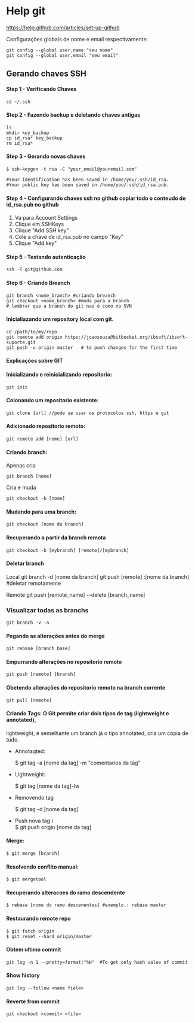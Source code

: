 # Help git

https://help.github.com/articles/set-up-github

Configurações globais de nome e email respectivamente:

	git config --global user.name "seu nome"
	git config --global user.email "seu email"


## Gerando chaves SSH

#### Step 1 - Verificando Chaves
	
	cd ~/.ssh 

#### Step 2 - Fazendo backup e deletando chaves antigas
	
	ls
  	mkdir key_backup
  	cp id_rsa* key_backup
  	rm id_rsa*
  
#### Step 3 - Gerando novas chaves
  	$ ssh-keygen -t rsa -C "your_email@youremail.com"
  
  	#Your identification has been saved in /home/you/.ssh/id_rsa.
  	#Your public key has been saved in /home/you/.ssh/id_rsa.pub.

#### Step 4 - Configurando chaves ssh no github copiar todo o conteudo de id_rsa.pub no github
	
1. Va para Account Settings
2. Clique em SSHKeys
3. Clique "Add SSH key"
4. Cole a chave de  id_rsa.pub no campo "Key"
5. Clique "Add key"

#### Step 5 - Testando autenticação
	
	ssh -T git@github.com

#### Step 6 -  Criando Breanch
	
	git branch <nome_branch> #criando breanch
	git checkout <nome_branch> #muda para a branch
	# lembrar que a branch do git nao é como no SVN
	

#### Inicialiazando um repository local com git.

	cd /path/to/my/repo
	git remote add origin https://joaosouza@bitbucket.org/ibsoft/ibsoft-suporte.git
	git push -u origin master   # to push changes for the first time

  

#### Explicações sobre GIT
 
#### Inicializando e reinicializando repositorio:

 	git init
 
#### Colonando um repositorio existente:

 	git clone [url] //pode se usar os protocolos ssh, https e git

#### Adicionado repositorio remoto:

 	git remote add [nome] [url]

#### Criando branch:

Apenas cria
  	
	git branch [nome]

Cria e muda

 	git checkout -b [nome]

#### Mudando para uma branch:

	git checkout [nome da branch]

#### Recuperando a partir da branch remota
  
	git checkout -b [mybranch] [remote]/[mybranch]

#### Deletar branch

Local
  	git branch -d [nome da branch]
  	git push [remote] :[nome da branch] #deletar remotamente

Remote
	git push [remote_name] --delete [branch_name]

### Visualizar todas as branchs

	git branch -v -a

#### Pegando as alterações antes do merge

	git rebase [branch base]

#### Empurrando alterações no repositorio remoto

	git push [remote] [branch]

#### Obetendo alterações do repositorio remoto na branch corrente

	git pull [remote]


#### Criando Tags: O Git permite criar dois tipos de tag (lightweight e  annotated),
lightweight, é semelhante  um branch já o tipo annotated, cria um copia de tudo.

* Annotaqted:

	$ git tag -a [nome da tag] -m "comentarios da tag"

* Lightweight:

	$ git tag [nome da tag]-lw

* Removendo tag

	$ git tag -d [nome da tag] 

* Push nova tag
i	
	$ git push origin [nome da tag]

#### Merge:

	$ git merge [branch]

#### Resolvendo conflito manual:

	$ git mergetool

#### Recuperando alteracoes do ramo descendente

	$ rebase [nome do ramo descenentes] #exemplo.: rebase master

#### Restaurando remote repo

	$ git fatch origin
	$ git reset --hard origin/master

#### Obtem ultimo commit

	git log -n 1 --pretty=format:"%H"  #To get only hash value of commit

#### Show history 
	
	git log --follow <name fiele>

#### Reverte from commit

	git checkout <commit> <file>
